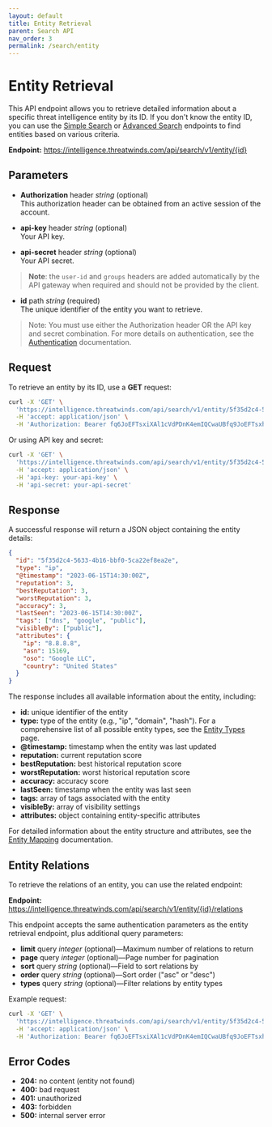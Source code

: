 ```yaml
---
layout: default
title: Entity Retrieval
parent: Search API
nav_order: 3
permalink: /search/entity
---
```


# Entity Retrieval

This API endpoint allows you to retrieve detailed information about a specific threat intelligence entity by its ID. If you don't know the entity ID, you can use the [Simple Search](/search/simple-search) or [Advanced Search](/search/advanced-search) endpoints to find entities based on various criteria.

**Endpoint:** https://intelligence.threatwinds.com/api/search/v1/entity/{id}

## Parameters

* **Authorization** header _string_ (optional)  
  This authorization header can be obtained from an active session of the account.

* **api-key** header _string_ (optional)  
  Your API key.

* **api-secret** header _string_ (optional)  
  Your API secret.

> **Note**: the `user-id` and `groups` headers are added automatically by the API gateway when required and should not be provided by the client.

* **id** path _string_ (required)  
  The unique identifier of the entity you want to retrieve.

> Note: You must use either the Authorization header OR the API key and secret combination. For more details on authentication, see the [Authentication](/auth) documentation.

## Request

To retrieve an entity by its ID, use a **GET** request:

```bash
curl -X 'GET' \
  'https://intelligence.threatwinds.com/api/search/v1/entity/5f35d2c4-5633-4b16-bbf0-5ca22ef8ea2e' \
  -H 'accept: application/json' \
  -H 'Authorization: Bearer fq6JoEFTsxiXAl1cVdPDnK4emIQCwaUBfq9JoEFTsxhXAl1cVxPDnK4emIQCwaUB'
```

Or using API key and secret:

```bash
curl -X 'GET' \
  'https://intelligence.threatwinds.com/api/search/v1/entity/5f35d2c4-5633-4b16-bbf0-5ca22ef8ea2e' \
  -H 'accept: application/json' \
  -H 'api-key: your-api-key' \
  -H 'api-secret: your-api-secret'
```

## Response

A successful response will return a JSON object containing the entity details:

```json
{
  "id": "5f35d2c4-5633-4b16-bbf0-5ca22ef8ea2e",
  "type": "ip",
  "@timestamp": "2023-06-15T14:30:00Z",
  "reputation": 3,
  "bestReputation": 3,
  "worstReputation": 3,
  "accuracy": 3,
  "lastSeen": "2023-06-15T14:30:00Z",
  "tags": ["dns", "google", "public"],
  "visibleBy": ["public"],
  "attributes": {
    "ip": "8.8.8.8",
    "asn": 15169,
    "oso": "Google LLC",
    "country": "United States"
  }
}
```

The response includes all available information about the entity, including:

* **id:** unique identifier of the entity
* **type:** type of the entity (e.g., "ip", "domain", "hash"). For a comprehensive list of all possible entity types, see the [Entity Types](/search/entity-types) page.
* **@timestamp:** timestamp when the entity was last updated
* **reputation:** current reputation score
* **bestReputation:** best historical reputation score
* **worstReputation:** worst historical reputation score
* **accuracy:** accuracy score
* **lastSeen:** timestamp when the entity was last seen
* **tags:** array of tags associated with the entity
* **visibleBy:** array of visibility settings
* **attributes:** object containing entity-specific attributes

For detailed information about the entity structure and attributes, see the [Entity Mapping](/search/entity-mapping) documentation.

## Entity Relations

To retrieve the relations of an entity, you can use the related endpoint:

**Endpoint:** https://intelligence.threatwinds.com/api/search/v1/entity/{id}/relations

This endpoint accepts the same authentication parameters as the entity retrieval endpoint, plus additional query parameters:

* **limit** query _integer_ (optional)—Maximum number of relations to return
* **page** query _integer_ (optional)—Page number for pagination
* **sort** query _string_ (optional)—Field to sort relations by
* **order** query _string_ (optional)—Sort order ("asc" or "desc")
* **types** query _string_ (optional)—Filter relations by entity types

Example request:

```bash
curl -X 'GET' \
  'https://intelligence.threatwinds.com/api/search/v1/entity/5f35d2c4-5633-4b16-bbf0-5ca22ef8ea2e/relations?limit=10&types=domain,url' \
  -H 'accept: application/json' \
  -H 'Authorization: Bearer fq6JoEFTsxiXAl1cVdPDnK4emIQCwaUBfq9JoEFTsxhXAl1cVxPDnK4emIQCwaUB'
```

## Error Codes

* **204:** no content (entity not found)
* **400:** bad request
* **401:** unauthorized
* **403:** forbidden
* **500:** internal server error
